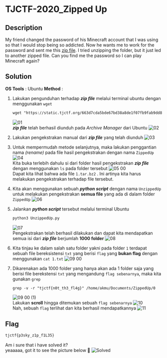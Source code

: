 # TJCTF-2020_Zipped Up
## Description
My friend changed the password of his Minecraft account that I was using so that I would stop being so addicted. Now he wants me to work for the password and sent me this  [zip file](https://static.tjctf.org/663d7cda5bde67bd38a8de1f07fb9fab9dd8dd0b75607bb459c899acb0ace980_0.zip). I tried unzipping the folder, but it just led to another zipped file. Can you find me the password so I can play Minecraft again?

## Solution
__OS Tools__ : Ubuntu
__Method__ :
1. Lakukan pengunduhan terhadap **_zip file_** melalui terminal ubuntu dengan menggunakan ```wget``` 
	```html
	wget "https://static.tjctf.org/663d7cda5bde67bd38a8de1f07fb9fab9dd8dd0b75607bb459c899acb0ace980_0.zip"
	```
	![01](https://user-images.githubusercontent.com/49342639/82989639-357f7100-a025-11ea-94fd-d626ef482362.PNG)
<br> **_zip file_** telah berhasil diunduh pada _Archive Manager_ dari Ubuntu
![02](https://user-images.githubusercontent.com/49342639/82990061-c8b8a680-a025-11ea-9c13-6fe8888a00ae.PNG)

2. Lakukan pengekstrakan manual dari **_zip file_** yang telah diunduh
![03](https://user-images.githubusercontent.com/49342639/82990232-0f0e0580-a026-11ea-9d18-841d01df1802.PNG)

3. Untuk mempermudah metode selanjutnya, maka lakukan penggantian nama _(rename)_ pada file hasil pengekstrakan dengan nama ```ZippedUp```
![04](https://user-images.githubusercontent.com/49342639/82990451-6e6c1580-a026-11ea-99a6-e07f0de5796a.PNG)
<br> Kita buka terlebih dahulu si dari folder hasil pengekstrakan **_zip file_** dengan menggunakan ```ls``` pada folder tersebut
![05 00](https://user-images.githubusercontent.com/49342639/82991157-79737580-a027-11ea-90e7-12e7b54f92fb.PNG)
<br>Dapat kita lihat bahwa ada file ```1.tar.bz2``` .  Ini artinya kita harus melakukan pengekstrakan terhadap file tersebut.

4. Kita akan menggunakan sebuah **_python script_** dengan nama ```UnzippedUp``` untuk melakukan pengekstrakan __semua file__ yang ada di dalam folder ```ZippedUp```
![06](https://user-images.githubusercontent.com/49342639/82991971-ac6a3900-a028-11ea-9a1b-d47aa7301645.PNG)

5. Jalankan **_python script_** tersebut melalui terminal Ubuntu
	```html
	python3 UnzippedUp.py
	```
	![07](https://user-images.githubusercontent.com/49342639/82992451-65c90e80-a029-11ea-94b4-6f3e980f0a4b.PNG)
<br>Pengekstrakan telah berhasil dilakukan dan dapat kita mendapatkan semua isi dari **_zip file_** berjumlah __1000 folder__
![08](https://user-images.githubusercontent.com/49342639/82992736-c5271e80-a029-11ea-9d09-c8d95454e1d3.PNG)

6. Kita tinjau ke dalam salah satu folder yakni pada folder ```1``` terdapat sebuah file bereksistensi ```txt``` yang berisi ```flag``` yang __bukan flag__ dengan menggunakan ```cat 1.txt```
![09 00](https://user-images.githubusercontent.com/49342639/82993310-93628780-a02a-11ea-87d2-7950ab23c16c.PNG)

7. Dikarenakan ada 1000 folder yang hanya akan ada 1 folder saja yang berisi file berekstensi ```txt``` yang mengandung ```flag sebenarnya```, maka kita gunakan ```grep``` 
	```html
	grep -v -r "tjctf{n0t_th3_fl4g}" /home/akmu/Documents/ZippedUp/0
	```
	![09 00 (1)](https://user-images.githubusercontent.com/49342639/82993876-7d08fb80-a02b-11ea-8369-e1e028179c01.PNG)
	<br>Lakukan __scroll__ hingga ditemukan sebuah ```flag sebenarnya```
	![10](https://user-images.githubusercontent.com/49342639/82994015-b04b8a80-a02b-11ea-903e-a74edb2106d8.PNG)
<br>Nah, sebuah ```flag``` terlihat dan kita berhasil mendapatkannya
![11](https://user-images.githubusercontent.com/49342639/82994110-d709c100-a02b-11ea-91df-5bb1d2f153a6.PNG)

## Flag 
```html
tjctf{p3sky_z1p_f1L35}
```
Am i sure that i have solved it? <br>
yeaaaaa, got it to see the picture below :dizzy:
![Solved](https://user-images.githubusercontent.com/49342639/82994341-2e0f9600-a02c-11ea-8fb8-42c2404931ba.PNG)
